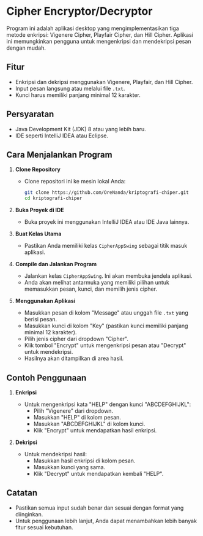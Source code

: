 # Cipher Encryptor/Decryptor

Program ini adalah aplikasi desktop yang mengimplementasikan tiga metode enkripsi: Vigenere Cipher, Playfair Cipher, dan Hill Cipher. Aplikasi ini memungkinkan pengguna untuk mengenkripsi dan mendekripsi pesan dengan mudah.

## Fitur

- Enkripsi dan dekripsi menggunakan Vigenere, Playfair, dan Hill Cipher.
- Input pesan langsung atau melalui file `.txt`.
- Kunci harus memiliki panjang minimal 12 karakter.

## Persyaratan

- Java Development Kit (JDK) 8 atau yang lebih baru.
- IDE seperti IntelliJ IDEA atau Eclipse.

## Cara Menjalankan Program

1. **Clone Repository**
   - Clone repositori ini ke mesin lokal Anda:
     ```bash
     git clone https://github.com/OreNanda/kriptografi-chiper.git
     cd kriptografi-chiper
     ```

2. **Buka Proyek di IDE**
   - Buka proyek ini menggunakan IntelliJ IDEA atau IDE Java lainnya.

3. **Buat Kelas Utama**
   - Pastikan Anda memiliki kelas `CipherAppSwing` sebagai titik masuk aplikasi.

4. **Compile dan Jalankan Program**
   - Jalankan kelas `CipherAppSwing`. Ini akan membuka jendela aplikasi.
   - Anda akan melihat antarmuka yang memiliki pilihan untuk memasukkan pesan, kunci, dan memilih jenis cipher.

5. **Menggunakan Aplikasi**
   - Masukkan pesan di kolom "Message" atau unggah file `.txt` yang berisi pesan.
   - Masukkan kunci di kolom "Key" (pastikan kunci memiliki panjang minimal 12 karakter).
   - Pilih jenis cipher dari dropdown "Cipher".
   - Klik tombol "Encrypt" untuk mengenkripsi pesan atau "Decrypt" untuk mendekripsi.
   - Hasilnya akan ditampilkan di area hasil.

## Contoh Penggunaan

1. **Enkripsi**
   - Untuk mengenkripsi kata "HELP" dengan kunci "ABCDEFGHIJKL":
     - Pilih "Vigenere" dari dropdown.
     - Masukkan "HELP" di kolom pesan.
     - Masukkan "ABCDEFGHIJKL" di kolom kunci.
     - Klik "Encrypt" untuk mendapatkan hasil enkripsi.

2. **Dekripsi**
   - Untuk mendekripsi hasil:
     - Masukkan hasil enkripsi di kolom pesan.
     - Masukkan kunci yang sama.
     - Klik "Decrypt" untuk mendapatkan kembali "HELP".

## Catatan

- Pastikan semua input sudah benar dan sesuai dengan format yang diinginkan.
- Untuk penggunaan lebih lanjut, Anda dapat menambahkan lebih banyak fitur sesuai kebutuhan.
